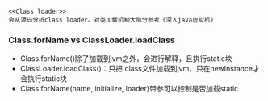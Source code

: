 ```
<<Class loader>>
会从源码分析class loader。对类加载机制大部分参考《深入java虚拟机》
```
### Class.forName vs ClassLoader.loadClass
- Class.forName()除了加载到jvm之外，会进行解释，且执行static块
- ClassLoader.loadClass()：只把.class文件加载到jvm，只在newInstance才会执行static块
- Class.forName(name, initialize, loader)带参可以控制是否加载static
